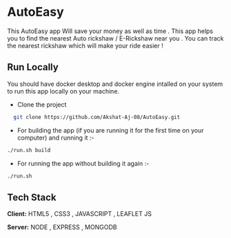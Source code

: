 
# AutoEasy

This AutoEasy app Will save your money as well as time . This app helps you to find the nearest Auto rickshaw / E-Rickshaw near you . 
You can track the nearest rickshaw which will make your ride easier !


## Run Locally
You should have docker desktop and docker engine intalled on your system to run this app locally on your machine.



- Clone the project 

```bash
  git clone https://github.com/Akshat-Aj-08/AutoEasy.git

```
- For building the app (if you are running it for the first time on your computer) and running it :-

```bash
./run.sh build
```

- For running the app without building it again :-

```bash
./run.sh
```
## Tech Stack

**Client:** HTML5 , CSS3 , JAVASCRIPT , LEAFLET JS

**Server:** NODE , EXPRESS , MONGODB






